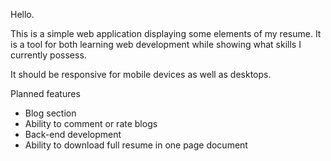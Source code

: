 Hello.

This is a simple web application displaying some elements of my resume.
It is a tool for both learning web development while showing what skills I currently possess.

It should be responsive for mobile devices as well as desktops.

Planned features
  - Blog section
  - Ability to comment or rate blogs
  - Back-end development
  - Ability to download full resume in one page document 
